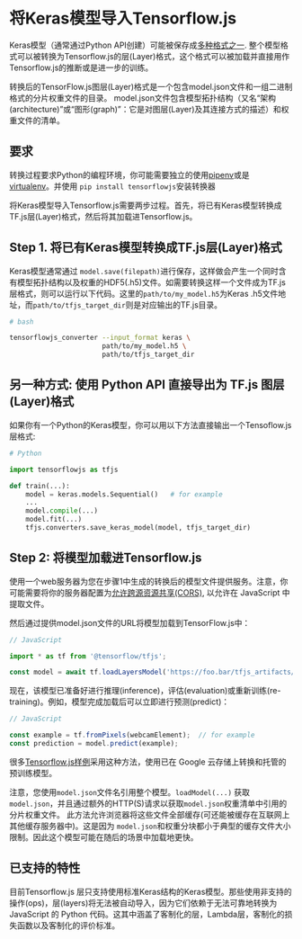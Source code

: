 # 将Keras模型导入Tensorflow.js

Keras模型（通常通过Python API创建）可能被保存成[多种格式之一](https://keras.io/getting-started/faq/#how-can-i-save-a-keras-model). 整个模型格式可以被转换为Tensorflow.js的层(Layer)格式，这个格式可以被加载并直接用作Tensorflow.js的推断或是进一步的训练。

转换后的TensorFlow.js图层(Layer)格式是一个包含model.json文件和一组二进制格式的分片权重文件的目录。 model.json文件包含模型拓扑结构（又名“架构(architecture)”或“图形(graph)”：它是对图层(Layer)及其连接方式的描述）和权重文件的清单。

## 要求

转换过程要求Python的编程环境，你可能需要独立的使用[pipenv](https://github.com/pypa/pipenv)或是[virtualenv](https://virtualenv.pypa.io)。并使用 `pip install tensorflowjs`安装转换器

将Keras模型导入Tensorflow.js需要两步过程。首先，将已有Keras模型转换成TF.js层(Layer)格式，然后将其加载进Tensorflow.js。

## Step 1. 将已有Keras模型转换成TF.js层(Layer)格式

Keras模型通常通过 `model.save(filepath)`进行保存，这样做会产生一个同时含有模型拓扑结构以及权重的HDF5(.h5)文件。如需要转换这样一个文件成为TF.js层格式，则可以运行以下代码。这里的`path/to/my_model.h5`为Keras .h5文件地址，而`path/to/tfjs_target_dir`则是对应输出的TF.js目录。

```sh
# bash

tensorflowjs_converter --input_format keras \
                       path/to/my_model.h5 \
                       path/to/tfjs_target_dir
```

## 另一种方式: 使用 Python API 直接导出为 TF.js 图层(Layer)格式

如果你有一个Python的Keras模型，你可以用以下方法直接输出一个Tensoflow.js层格式:


```py
# Python

import tensorflowjs as tfjs

def train(...):
    model = keras.models.Sequential()   # for example
    ...
    model.compile(...)
    model.fit(...)
    tfjs.converters.save_keras_model(model, tfjs_target_dir)
```

## Step 2: 将模型加载进Tensorflow.js

使用一个web服务器为您在步骤1中生成的转换后的模型文件提供服务。注意，你可能需要将你的服务器配置为[允许跨源资源共享(CORS)](https://enable-cors.org/), 以允许在 JavaScript 中提取文件。

然后通过提供model.json文件的URL将模型加载到TensorFlow.js中：


```js
// JavaScript

import * as tf from '@tensorflow/tfjs';

const model = await tf.loadLayersModel('https://foo.bar/tfjs_artifacts/model.json');
```

现在，该模型已准备好进行推理(inference)，评估(evaluation)或重新训练(re-training)。例如，模型完成加载后可以立即进行预测(predict)：


```js
// JavaScript

const example = tf.fromPixels(webcamElement);  // for example
const prediction = model.predict(example);
```

很多[Tensorflow.js样例](https://github.com/tensorflow/tfjs-examples)采用这种方法，使用已在 Google 云存储上转换和托管的预训练模型。

注意，您使用`model.json`文件名引用整个模型。`loadModel(...)` 获取 `model.json`，并且通过额外的HTTP(S)请求以获取`model.json`权重清单中引用的分片权重文件。 此方法允许浏览器将这些文件全部缓存(可还能被缓存在互联网上其他缓存服务器中)。这是因为 `model.json`和权重分块都小于典型的缓存文件大小限制。因此这个模型可能在随后的场景中加载地更快。


## 已支持的特性

目前Tensorflow.js 层只支持使用标准Keras结构的Keras模型。那些使用非支持的操作(ops)，层(layers)将无法被自动导入，因为它们依赖于无法可靠地转换为 JavaScript 的 Python 代码。这其中涵盖了客制化的层，Lambda层，客制化的损失函数以及客制化的评价标准。
